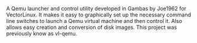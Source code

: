 A Qemu launcher and control utility developed in Gambas by Joe1962 for VectorLinux. It makes it easy to graphically set up the necessary command line switches to launch a Qemu virtual machine and then control it. Also allows easy creation and conversion of disk images. This project was previously know as vl-qemu.
